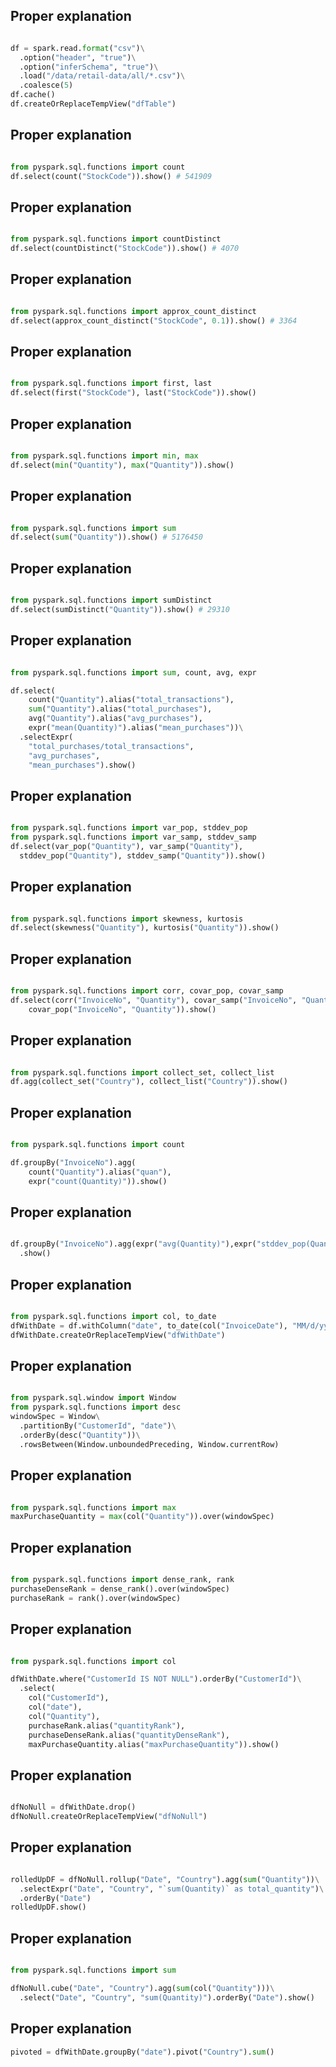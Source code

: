 ## Proper explanation
```python

df = spark.read.format("csv")\
  .option("header", "true")\
  .option("inferSchema", "true")\
  .load("/data/retail-data/all/*.csv")\
  .coalesce(5)
df.cache()
df.createOrReplaceTempView("dfTable")


```
## Proper explanation
```python

from pyspark.sql.functions import count
df.select(count("StockCode")).show() # 541909


```
## Proper explanation
```python

from pyspark.sql.functions import countDistinct
df.select(countDistinct("StockCode")).show() # 4070


```
## Proper explanation
```python

from pyspark.sql.functions import approx_count_distinct
df.select(approx_count_distinct("StockCode", 0.1)).show() # 3364


```
## Proper explanation
```python

from pyspark.sql.functions import first, last
df.select(first("StockCode"), last("StockCode")).show()


```
## Proper explanation
```python

from pyspark.sql.functions import min, max
df.select(min("Quantity"), max("Quantity")).show()


```
## Proper explanation
```python

from pyspark.sql.functions import sum
df.select(sum("Quantity")).show() # 5176450


```
## Proper explanation
```python

from pyspark.sql.functions import sumDistinct
df.select(sumDistinct("Quantity")).show() # 29310


```
## Proper explanation
```python

from pyspark.sql.functions import sum, count, avg, expr

df.select(
    count("Quantity").alias("total_transactions"),
    sum("Quantity").alias("total_purchases"),
    avg("Quantity").alias("avg_purchases"),
    expr("mean(Quantity)").alias("mean_purchases"))\
  .selectExpr(
    "total_purchases/total_transactions",
    "avg_purchases",
    "mean_purchases").show()


```
## Proper explanation
```python

from pyspark.sql.functions import var_pop, stddev_pop
from pyspark.sql.functions import var_samp, stddev_samp
df.select(var_pop("Quantity"), var_samp("Quantity"),
  stddev_pop("Quantity"), stddev_samp("Quantity")).show()


```
## Proper explanation
```python

from pyspark.sql.functions import skewness, kurtosis
df.select(skewness("Quantity"), kurtosis("Quantity")).show()


```
## Proper explanation
```python

from pyspark.sql.functions import corr, covar_pop, covar_samp
df.select(corr("InvoiceNo", "Quantity"), covar_samp("InvoiceNo", "Quantity"),
    covar_pop("InvoiceNo", "Quantity")).show()


```
## Proper explanation
```python

from pyspark.sql.functions import collect_set, collect_list
df.agg(collect_set("Country"), collect_list("Country")).show()


```
## Proper explanation
```python

from pyspark.sql.functions import count

df.groupBy("InvoiceNo").agg(
    count("Quantity").alias("quan"),
    expr("count(Quantity)")).show()


```
## Proper explanation
```python

df.groupBy("InvoiceNo").agg(expr("avg(Quantity)"),expr("stddev_pop(Quantity)"))\
  .show()


```
## Proper explanation
```python

from pyspark.sql.functions import col, to_date
dfWithDate = df.withColumn("date", to_date(col("InvoiceDate"), "MM/d/yyyy H:mm"))
dfWithDate.createOrReplaceTempView("dfWithDate")


```
## Proper explanation
```python

from pyspark.sql.window import Window
from pyspark.sql.functions import desc
windowSpec = Window\
  .partitionBy("CustomerId", "date")\
  .orderBy(desc("Quantity"))\
  .rowsBetween(Window.unboundedPreceding, Window.currentRow)


```
## Proper explanation
```python

from pyspark.sql.functions import max
maxPurchaseQuantity = max(col("Quantity")).over(windowSpec)


```
## Proper explanation
```python

from pyspark.sql.functions import dense_rank, rank
purchaseDenseRank = dense_rank().over(windowSpec)
purchaseRank = rank().over(windowSpec)


```
## Proper explanation
```python

from pyspark.sql.functions import col

dfWithDate.where("CustomerId IS NOT NULL").orderBy("CustomerId")\
  .select(
    col("CustomerId"),
    col("date"),
    col("Quantity"),
    purchaseRank.alias("quantityRank"),
    purchaseDenseRank.alias("quantityDenseRank"),
    maxPurchaseQuantity.alias("maxPurchaseQuantity")).show()


```
## Proper explanation
```python

dfNoNull = dfWithDate.drop()
dfNoNull.createOrReplaceTempView("dfNoNull")


```
## Proper explanation
```python

rolledUpDF = dfNoNull.rollup("Date", "Country").agg(sum("Quantity"))\
  .selectExpr("Date", "Country", "`sum(Quantity)` as total_quantity")\
  .orderBy("Date")
rolledUpDF.show()


```
## Proper explanation
```python

from pyspark.sql.functions import sum

dfNoNull.cube("Date", "Country").agg(sum(col("Quantity")))\
  .select("Date", "Country", "sum(Quantity)").orderBy("Date").show()


```
## Proper explanation
```python
pivoted = dfWithDate.groupBy("date").pivot("Country").sum()
```
